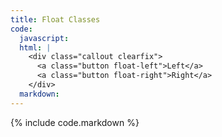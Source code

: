 ```yaml
---
title: Float Classes
code:
  javascript:
  html: |
    <div class="callout clearfix">
      <a class="button float-left">Left</a>
      <a class="button float-right">Right</a>
    </div>
  markdown:
---
```

{% include code.markdown %}
